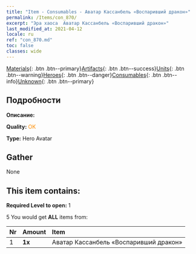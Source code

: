 ```yaml
---
title: "Item - Consumables - Аватар Кассанбель «Воспаривший дракон»"
permalink: /Items/con_870/
excerpt: "Эра хаоса  Аватар Кассанбель «Воспаривший дракон»"
last_modified_at: 2021-04-12
locale: ru
ref: "con_870.md"
toc: false
classes: wide
---
```

 [Materials](/ru/Items/){: .btn .btn--primary}[Artifacts](/ru/Items/Artifacts/){: .btn .btn--success}[Units](/ru/Items/Units/){: .btn .btn--warning}[Heroes](/ru/Items/Heroes/){: .btn .btn--danger}[Consumables](/ru/Items/Consumables/){: .btn .btn--info}[Unknown](/ru/Items/Unknown/){: .btn .btn--primary}

## Подробности
 **Описание:** 

 **Quality:** <span style="color: #FF8C00">OK</span>

 **Type:** Hero Avatar

## Gather

  None

## This item contains:

 **Required Level to open:** 1

 5 You would get **ALL** items  from:

  | Nr | Amount |     Item    |
  |:---|:-------|:------------|
  | 1 |  **1x** | Аватар Кассанбель «Воспаривший дракон» |  | 
